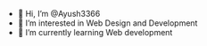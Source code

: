 - 👋 Hi, I’m @Ayush3366
- 👀 I’m interested in Web Design and Development
- 🌱 I’m currently learning Web development



<!---
Ayush3366/Ayush3366 is a ✨ special ✨ repository because its `README.md` (this file) appears on your GitHub profile.
You can click the Preview link to take a look at your changes.
--->
